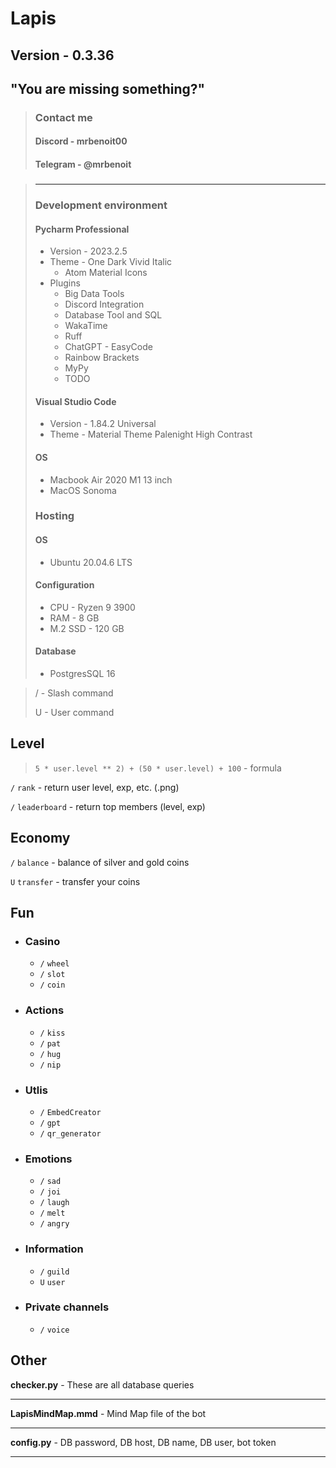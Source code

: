 # Lapis
## Version - 0.3.36
## "You are missing something?"
> ### Contact me
> #### Discord - mrbenoit00
> #### Telegram - @mrbenoit
### 
> 
> ------------
> 
> ### Development environment
> #### Pycharm Professional
>   - Version - 2023.2.5
>   - Theme - One Dark Vivid Italic
>       - Atom Material Icons
>   - Plugins 
>     - Big Data Tools
>     - Discord Integration
>     - Database Tool and SQL
>     - WakaTime
>     - Ruff
>     - ChatGPT - EasyCode
>     - Rainbow Brackets
>     - MyPy
>     - TODO
> #### Visual Studio Code
>   - Version - 1.84.2 Universal 
>   - Theme - Material Theme Palenight High Contrast
> #### OS 
>   - Macbook Air 2020 M1 13 inch
>   - MacOS Sonoma
> ### Hosting
> #### OS
>   - Ubuntu 20.04.6 LTS
> #### Configuration
>   - CPU - Ryzen 9 3900
>   - RAM - 8 GB
>   - M.2 SSD - 120 GB
> #### Database
>   - PostgresSQL 16

> / - Slash command 
> 
> U - User command

## Level
> `5 * user.level ** 2) + (50 * user.level) + 100` - formula

`/` `rank` - return user level, exp, etc. (.png)

`/` `leaderboard` - return top members (level, exp)

## Economy
`/` `balance` - balance of silver and gold coins

`U` `transfer` - transfer your coins 

## Fun
- ### Casino
    - `/` `wheel`
    - `/` `slot`
    - `/` `coin`

- ### Actions 
    - `/` `kiss`
    - `/` `pat`
    - `/` `hug`
    - `/` `nip`
- ### Utlis
    - `/` `EmbedCreator`
    - `/` `gpt`
    - `/` `qr_generator`

- ### Emotions
    - `/` `sad`
    - `/` `joi`
    - `/` `laugh`
    - `/` `melt`
    - `/` `angry`

- ### Information
    - `/` `guild`
    - `U` `user`

- ### Private channels
    - `/` `voice`


## Other
**checker.py** - These are all database queries
___
**LapisMindMap.mmd** - Mind Map file of the bot
___
**config.py** - DB password, DB host, DB name, DB user, bot token
___
